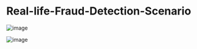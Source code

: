 # Real-life-Fraud-Detection-Scenario
![image](https://github.com/ysxu666/Real-life-Fraud-Detection-Scenario/assets/70496853/d12d4938-8f4e-45b4-bfe7-4e9c6af33d7d)

![image](https://github.com/ysxu666/Real-life-Fraud-Detection-Scenario/assets/70496853/76fb2d19-3355-4b60-a4e4-34215ce3fb5a)
